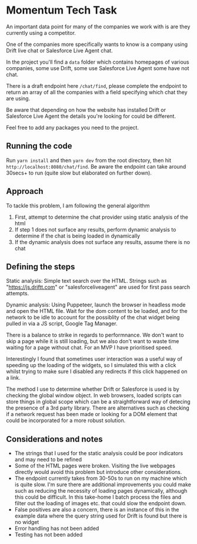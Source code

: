 # Momentum Tech Task

An important data point for many of the companies we work with is are they currently using a competitor.

One of the companies more specifically wants to know is a company using Drift live chat or Salesforce Live Agent chat.

In the project you'll find a `data` folder which contains homepages of various companies, some use Drift, some use Salesforce Live Agent some have not chat.

There is a draft endpoint here `/chat/find`, please complete the endpoint to return an array of all the companies with a field specifying which chat they are using.

Be aware that depending on how the website has installed Drift or Salesforce Live Agent the details you're looking for could be different.

Feel free to add any packages you need to the project.

## Running the code

Run `yarn install` and then `yarn dev` from the root directory, then hit `http://localhost:8080/chat/find`. Be aware the endpoint can take around 30secs+ to run (quite slow but elaborated on further down).

## Approach

To tackle this problem, I am following the general algorithm

1. First, attempt to determine the chat provider using static analysis of the html
2. If step 1 does not surface any results, perform dynamic analysis to determine if the chat is being loaded in dynamically
3. If the dynamic analysis does not surface any results, assume there is no chat

## Defining the steps

Static analysis: Simple text search over the HTML. Strings such as "https://js.driftt.com" or "salesforceliveagent" are used for first pass search attempts.

Dynamic analysis: Using Puppeteer, launch the browser in headless mode and open the HTML file. Wait for the dom content to be loaded, and for the network to be idle to account for the possiblity of the chat widget being pulled in via a JS script, Google Tag Manager.

There is a balance to strike in regards to performnance. We don't want to skip a page while it is still loading, but we also don't want to waste time waiting for a page without chat. For an MVP I have prioritised speed.

Interestingly I found that sometimes user interaction was a useful way of speeding up the loading of the widgets, so I simulated this with a click whilst trying to make sure I disabled any redirects if this click happened on a link.

The method I use to determine whether Drift or Salesforce is used is by checking the global window object. In web browsers, loaded scripts can store things in global scope which can be a straightforward way of detecing the presence of a 3rd party library. There are alternatives such as checking if a network request has been made or looking for a DOM element that could be incorporated for a more robust solution.

## Considerations and notes

- The strings that I used for the static analysis could be poor indicators and may need to be refined
- Some of the HTML pages were broken. Visiting the live webpages directly would avoid this problem but introduce other considerations.
- The endpoint currently takes from 30-50s to run on my machine which is quite slow. I'm sure there are additional improvements you could make such as reducing the necessity of loading pages dynamically, although this could be difficult. In this take-home I batch process the files and filter out the loading of images etc. that could slow the endpoint down.
- False positives are also a concern, there is an instance of this in the example data where the query string used for Drift is found but there is no widget
- Error handling has not been added
- Testing has not been added
